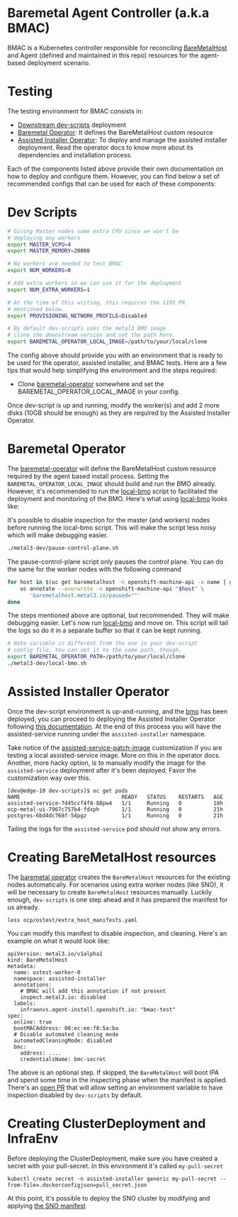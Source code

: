 Baremetal Agent Controller (a.k.a BMAC)
==

BMAC is a Kubernetes controller responsible for reconciling [BareMetalHost][bmo] and Agent (defined
and maintained in this repo) resources for the agent-based deployment scenario.

Testing
==

The testing environment for BMAC consists in:

- [Downstream dev-scripts](https://github.com/openshift-metal3/dev-scripts/) deployment
- [Baremetal Operator][bmo]: It defines the BareMetalHost custom resource
- [Assisted Installer Operator](./operator.md): To deploy and manage the  assisted installer
  deployment. Read the operator docs to know more about its dependencies and installation process.


Each of the components listed above provide their own documentation on how to deploy and configure
them. However, you can find below a set of recommended configs that can be used for each of these
components:

Dev Scripts
===

```bash
# Giving Master nodes some extra CPU since we won't be
# deploying any workers
export MASTER_VCPU=4
export MASTER_MEMORY=20000

# No workers are needed to test BMAC
export NUM_WORKERS=0

# Add extra workers so we can use it for the deployment
export NUM_EXTRA_WORKERS=1

# At the time of this writing, this requires the 1195 PR
# mentioned below.
export PROVISIONING_NETWORK_PROFILE=Disabled

# By default dev-scripts uses the metal3 BMO image
# clone the downstream version and set the path here.
export BAREMETAL_OPERATOR_LOCAL_IMAGE=/path/to/your/local/clone
```

The config above should provide you with an environment that is ready to be used for the operator,
assisted installer, and BMAC tests. Here are a few tips that would help simplifying the environment
and the steps required:

- Clone [baremetal-operator][bmo] somewhere and set the BAREMETAL_OPERATOR_LOCAL_IMAGE in your config.

Once dev-script is up and running, modify the worker(s) and add 2 more disks (10GB should be enough)
as they are required by the Assisted Installer Operator.

Baremetal Operator
==

The [baremetal-operator][bmo] will define the BareMetalHost custom resource required by the agent
based install process. Setting the `BAREMETAL_OPERATOR_LOCAL_IMAGE` should build and run the BMO
already. However, it's recommended to run the [local-bmo][local-bmo] script to facilitated the
deployment and monitoring of the BMO. Here's what using [local-bmo][local-bmo] looks like:

It's possible to disable inspection for the master (and workers) nodes before running the local-bmo
script. This will make the script less noisy which will make debugging easier.

```bash
./metal3-dev/pause-control-plane.sh
```
The pause-control-plane script only pauses the control plane. You can do the same for the worker
nodes with the following command

```bash
for host in $(oc get baremetalhost -n openshift-machine-api -o name | grep -e '-worker-'); do
    oc annotate --overwrite -n openshift-machine-api "$host" \
       'baremetalhost.metal3.io/paused=""'
done
```

The steps mentioned above are optional, but recommended. They will make debugging easier. Let's now
run [local-bmo][local-bmo] and move on. This script will tail the logs so do it in a separate buffer
so that it can be kept running.

```bash
# Note variable is different from the one in your dev-script
# config file. You can set it to the same path, though.
export BAREMETAL_OPERATOR_PATH=/path/to/your/local/clone
./metal3-dev/local-bmo.sh

```

Assisted Installer Operator
===

Once the dev-script environment is up-and-running, and the [bmo][bmo] has been deployed, you can
proceed to deploying the Assisted Installer Operator following [this documentation](./operator).
At the end of this process you will have the assisted-service running under the `assisted-installer`
namespace.

Take notice of the [assisted-service-patch-image][aspi-custom] customization if you are testing a local
assisted-service image. More on this in the operator docs. Another, more hacky option, is to
manually modify the image for the `assisted-service` deployment after it's been deployed. Favor the
customization way over this.


```
[dev@edge-10 dev-scripts]$ oc get pods
NAME                                READY   STATUS    RESTARTS   AGE
assisted-service-7d45ccf4f8-88pw4   1/1     Running   0          18h
ocp-metal-ui-7967c757b4-fdxph       1/1     Running   0          21h
postgres-6bd4dc768f-54pgz           1/1     Running   0          21h
```

Tailing the logs for the `assisted-service` pod should not show any errors.

Creating BareMetalHost resources
===

The [baremetal operator][bmo] creates the `BareMetalHost` resources for the existing nodes
automatically. For scenarios using extra worker nodes (like SNO), it will be necessary to create
`BareMetalHost` resources manually. Luckily enough, `dev-scripts` is one step ahead and it has
prepared the manifest for us already.

```
less ocp/ostest/extra_host_manifests.yaml
```

You can modify this manifest to disable inspection, and cleaning. Here's an example on what it would look like:

```
apiVersion: metal3.io/v1alpha1
kind: BareMetalHost
metadata:
  name: ostest-worker-0
  namespace: assisted-installer
  annotations:
    # BMAC will add this annotation if not present
    inspect.metal3.io: disabled
  labels:
    infraenvs.agent-install.openshift.io: "bmac-test"
spec:
  online: true
  bootMACAddress: 00:ec:ee:f8:5a:ba
  # Disable automated cleaning mode
  automatedCleaningMode: disabled
  bmc:
    address: ....
    credentialsName: bmc-secret
```

The above is an optional step. If skipped, the `BareMetalHost` will boot IPA and spend some time in
the inspecting phase when the manifest is applied. There's an [open PR](https://github.com/openshift-metal3/dev-scripts/pull/1193/)
that will allow setting an environment variable to have inspection disabled by `dev-scripts` by default.


[bmo]: https://github.com/openshift/baremetal-operator
[local-bmo]: https://github.com/openshift-metal3/dev-scripts/blob/master/metal3-dev/local-bmo.sh
[aspi-custom]: https://github.com/openshift/assisted-service/blob/master/config/default/assisted-service-patch-image.yaml


Creating ClusterDeployment and InfraEnv
==

Before deploying the ClusterDeployment, make sure you have created a secret with your pull-secret.
In this environment it's called `my-pull-secret`

```
kubectl create secret -n assisted-installer generic my-pull-secret --from-file=.dockerconfigjson=pull_secret.json
```

At this point, it's possible to deploy the SNO cluster by modifying and applying [the SNO manifest](./crds/clusterDeployment-SNO.yaml)
